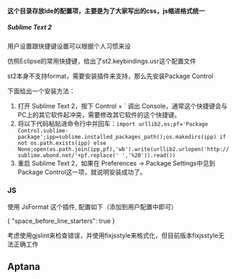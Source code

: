 #### 这个目录存放ide的配置项，主要是为了大家写出的css，js缩进格式统一
      

##### Sublime Text 2

用户设置跟快捷键设置可以根据个人习惯来设

仿照Eclipse的常用快捷键，给出了st2.keybindings.usr这个配置文件
      
      

st2本身不支持format，需要安装插件来支持，那么先安装Package Control

下面给出一个安装方法：

1. 打开 Sublime Text 2，按下 Control + \` 调出 Console，通常这个快捷键会与PC上的其它软件起冲突，需要修改其它软件的这个快捷键。
2. 将以下代码粘贴进命令行中并回车：`import urllib2,os;pf='Package Control.sublime-package';ipp=sublime.installed_packages_path();os.makedirs(ipp) if not os.path.exists(ipp) else None;open(os.path.join(ipp,pf),'wb').write(urllib2.urlopen('http://sublime.wbond.net/'+pf.replace(' ','%20')).read())`
3. 重启 Sublime Text 2，如果在 Preferences -> Package Settings中见到Package Control这一项，就说明安装成功了。

### JS
使用 JsFormat 这个插件, 配置如下（添加到用户配置中即可）

{
    "space_before_line_starters": true
}

考虑使用gjslint来检查错误，并使用fixjsstyle来格式化，但目前版本fixjsstyle无法正确工作


## Aptana
